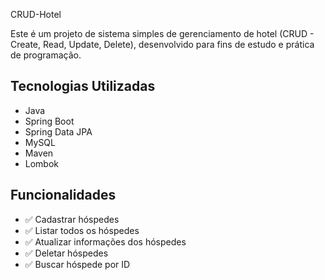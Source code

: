 CRUD-Hotel

Este é um projeto de sistema simples de gerenciamento de hotel (CRUD - Create, Read, Update, Delete), desenvolvido para fins de estudo e prática de programação.

## Tecnologias Utilizadas

  - Java
  - Spring Boot
  - Spring Data JPA
  - MySQL 
  - Maven
  - Lombok

## Funcionalidades

- ✅ Cadastrar hóspedes
- ✅ Listar todos os hóspedes
- ✅ Atualizar informações dos hóspedes
- ✅ Deletar hóspedes
- ✅ Buscar hóspede por ID


